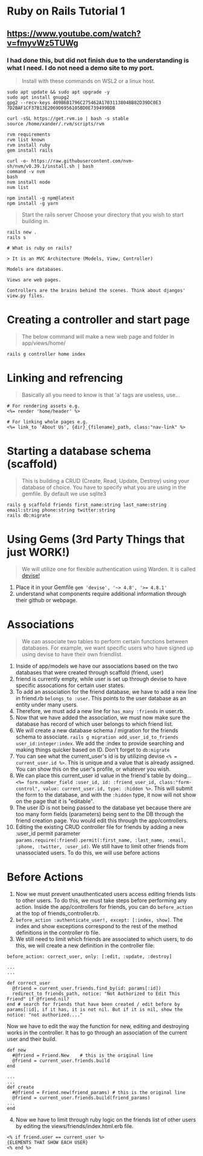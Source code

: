 # Ruby on Rails Tutorial 1
## https://www.youtube.com/watch?v=fmyvWz5TUWg
### I had done this, but did not finish due to the understanding is what I need. I do not need a demo site to my port.
> Install with these commands on WSL2 or a linux host.
```
sudo apt update && sudo apt upgrade -y
sudo apt install gnupg2
gpg2 --recv-keys 409B6B1796C275462A1703113804BB82D39DC0E3 7D2BAF1CF37B13E2069D6956105BD0E739499BDB

curl -sSL https://get.rvm.io | bash -s stable
source /home/xander/.rvm/scripts/rvm

rvm requirements
rvm list known
rvm install ruby
gem install rails

curl -o- https://raw.githubusercontent.com/nvm-sh/nvm/v0.39.1/install.sh | bash
command -v nvm
bash
nvm install node
nvm list

npm install -g npm@latest
npm install -g yarn
```

> Start the rails server
Choose your directory that you wish to start building in.
```
rails new .
rails s

# What is ruby on rails?

> It is an MVC Architecture (Models, View, Controller) 

Models are databases. 

Views are web pages.

Controllers are the brains behind the scenes. Think about djangos' view.py files.
```

# Creating a controller and start page
> The below command will make a new web page and folder in app/views/home/
```
rails g controller home index
```

# Linking and refrencing
> Basically all you need to know is that 'a' tags are useless, use...
```
# For rendering assets e.g.
<%= render 'home/header' %>

# For linking whole pages e.g.
<%= link_to 'About Us', {dir}_{filename}_path, class:"nav-link" %>
```

# Starting a database schema (scaffold)
> This is building a CRUD (Create, Read, Update, Destroy) using your database of choice. You have to specify what you are using in the gemfile. By default we use sqlite3 
```
rails g scaffold friends first_name:string last_name:string email:string phone:string twitter:string
rails db:migrate
```

# Using Gems (3rd Party Things that just WORK!)
> We will utilize one for flexible authentication using Warden. It is called <a href="https://rubygems.org/gems/devise">devise!</a>
1. Place it in your Gemfile ```gem 'devise', '~> 4.8', '>= 4.8.1'```
2. understand what components require additional information through their github or webpage.

# Associations
> We can associate two tables to perform certain functions between databases. For example, we want specific users who have signed up using devise to have their own friendlist.
1. Inside of app/models we have our associations based on the two databases that were created through scaffold (friend, user)
2. friend is currently empty, while user is set up through devise to have specific assocations for certain user states.
3. To add an association for the friend database, we have to add a new line in friend.rb ```belongs_to :user```. This points to the user database as an entity under many users.
4. Therefore, we must add a new line for ```has_many :friends``` in user.rb.
5. Now that we have added the association, we must now make sure the database has record of which user belongs to which friend list. 
6. We will create a new database schema / migration for the friends schema to associate. ```rails g migration add_user_id_to_friends user_id:integer:index```. We add the :index to provide searching and making things quicker based on ID. Don't forget to ```db:migrate```
7. You can see what the current_user's id is by utilizing devise ```<% = current_user.id %>```. This is unique and a value that is already assigned. You can show this on the user's profile, or whatever you wish. 
8. We can place this current_user id value in the friend's table by doing... ```<%= form.number_field :user_id, id: :friend_user_id, class:"form-control", value: current_user.id, type: :hidden %>```. This will submit the form to the database, and with the ```:hidden``` type, it now will not show on the page that it is "editable".
9. The user ID is not being passed to the database yet because there are too many form fields (parameters) being sent to the DB through the friend creation page. You would edit this through the app/controllers.
10. Editing the existing CRUD controller file for friends by adding a new :user_id permit parameter ```params.require(:friend).permit(:first_name, :last_name, :email, :phone, :twitter, :user_id)```. We still have to limit other friends from unassociated users. To do this, we will use before actions

# Before Actions
1. Now we must prevent unauthenticated users access editing friends lists to other users. To do this, we must take steps before performing any action. Inside the app/controllers for friends, you can do ```before_action``` at the top of friends_controller.rb.
2. ```before_action :authenticate_user!, except: [:index, show]```. The index and show exceptions correspond to the rest of the method definitions in the controller rb file. 
3. We still need to limit which friends are associated to which users, to do this, we will create a new definition in the controller file:

```
before_action: correct_user, only: [:edit, :update, :destroy]

...
... 

def correct_user
  @friend = current_user.friends.find_by(id: params[:id])
  redirect_to friends_path, notice: "Not Authorized to Edit This Friend" if @friend.nil?
end # search for friends that have been created / edit before by params[:id], if it has, it is not nil. But if it is nil, show the notice: "not authorized...." 
```

Now we have to edit the way the function for new, editing and destroying works in the controller. It has to go through an association of the current user and their build. 
```
def new
  #@friend = Friend.New    # this is the original line
  @friend = current_user.friends.build
end 

...
...
def create
  #@friend = Friend.new(friend_params) # this is the original line
  @friend = current_user.friends.build(friend_params)
...
end
```
4. Now we have to limit through ruby logic on the friends list of other users by editing the views/friends/index.html.erb file.
``` 
<% if friend.user == current_user %>
{ELEMENTS THAT SHOW EACH USER}
<% end %>
```